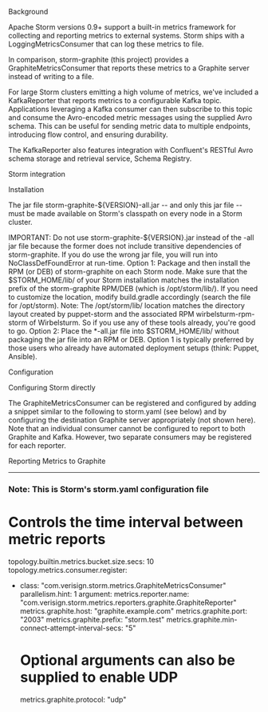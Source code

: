 Background

Apache Storm versions 0.9+ support a built-in metrics framework for collecting and reporting metrics to external systems. Storm ships with a LoggingMetricsConsumer that can log these metrics to file.

In comparison, storm-graphite (this project) provides a GraphiteMetricsConsumer that reports these metrics to a Graphite server instead of writing to a file.

For large Storm clusters emitting a high volume of metrics, we've included a KafkaReporter that reports metrics to a configurable Kafka topic. Applications leveraging a Kafka consumer can then subscribe to this topic and consume the Avro-encoded metric messages using the supplied Avro schema. This can be useful for sending metric data to multiple endpoints, introducing flow control, and ensuring durability.

The KafkaReporter also features integration with Confluent's RESTful Avro schema storage and retrieval service, Schema Registry.

Storm integration

Installation

The jar file storm-graphite-${VERSION}-all.jar -- and only this jar file -- must be made available on Storm's classpath on every node in a Storm cluster.

IMPORTANT: Do not use storm-graphite-${VERSION}.jar instead of the -all jar file because the former does not include transitive dependencies of storm-graphite. If you do use the wrong jar file, you will run into NoClassDefFoundError at run-time.
Option 1: Package and then install the RPM (or DEB) of storm-graphite on each Storm node. Make sure that the $STORM_HOME/lib/ of your Storm installation matches the installation prefix of the storm-graphite RPM/DEB (which is /opt/storm/lib/). If you need to customize the location, modify build.gradle accordingly (search the file for /opt/storm).
Note: The /opt/storm/lib/ location matches the directory layout created by puppet-storm and the associated RPM wirbelsturm-rpm-storm of Wirbelsturm. So if you use any of these tools already, you're good to go.
Option 2: Place the *-all.jar file into $STORM_HOME/lib/ without packaging the jar file into an RPM or DEB.
Option 1 is typically preferred by those users who already have automated deployment setups (think: Puppet, Ansible).

Configuration

Configuring Storm directly

The GraphiteMetricsConsumer can be registered and configured by adding a snippet similar to the following to storm.yaml (see below) and by configuring the destination Graphite server appropriately (not shown here). Note that an individual consumer cannot be configured to report to both Graphite and Kafka. However, two separate consumers may be registered for each reporter.

Reporting Metrics to Graphite

---
### Note: This is Storm's storm.yaml configuration file

# Controls the time interval between metric reports
topology.builtin.metrics.bucket.size.secs: 10
topology.metrics.consumer.register:
  - class: "com.verisign.storm.metrics.GraphiteMetricsConsumer"
    parallelism.hint: 1
    argument:
      metrics.reporter.name: "com.verisign.storm.metrics.reporters.graphite.GraphiteReporter"
      metrics.graphite.host: "graphite.example.com"
      metrics.graphite.port: "2003"
      metrics.graphite.prefix: "storm.test"
      metrics.graphite.min-connect-attempt-interval-secs: "5"
      # Optional arguments can also be supplied to enable UDP
      metrics.graphite.protocol: "udp"
